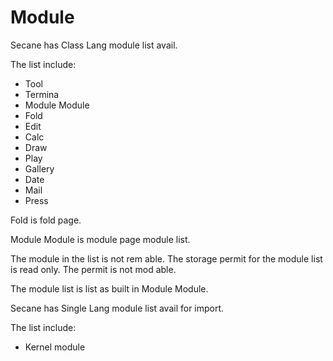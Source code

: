 # Module

Secane has Class Lang module list avail.

The list include:

- Tool
- Termina
- Module Module
- Fold
- Edit
- Calc
- Draw
- Play
- Gallery
- Date
- Mail
- Press

Fold is fold page.

Module Module is module page module list.

The module in the list is not rem able.
The storage permit for the module list is read only.
The permit is not mod able.

The module list is list as built in Module Module.

Secane has Single Lang module list avail for import.

The list include:

- Kernel module